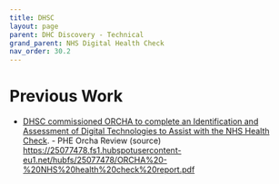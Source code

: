 ```yaml
---
title: DHSC
layout: page
parent: DHC Discovery - Technical
grand_parent: NHS Digital Health Check
nav_order: 30.2
---
```




# Previous Work

- [DHSC commissioned ORCHA to complete an Identification and Assessment of Digital Technologies to Assist with the NHS Health Check](ORCHA-NHS-health-check-report.pdf).  - PHE Orcha Review (source) https://25077478.fs1.hubspotusercontent-eu1.net/hubfs/25077478/ORCHA%20-%20NHS%20health%20check%20report.pdf


